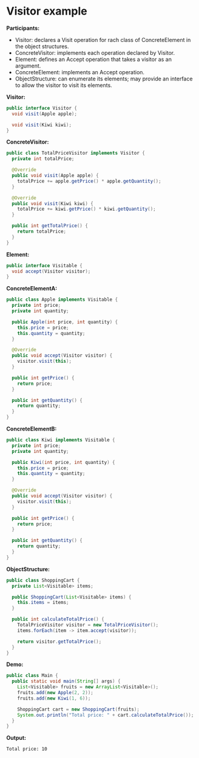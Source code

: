 # Visitor example

**Participants:**

* Visitor: declares a Visit operation for rach class of ConcreteElement in the object structures.
* ConcreteVisitor: implements each operation declared by Visitor.
* Element: defines an Accept operation that takes a visitor as an argument.
* ConcreteElement: implements an Accept operation.
* ObjectStructure: can enumerate its elements; may provide an interface to allow the visitor to visit its elements.

**Visitor:**

  ```java
  public interface Visitor {
    void visit(Apple apple);

    void visit(Kiwi kiwi);
  }
  ```
  
**ConcreteVisitor:**

  ```java
  public class TotalPriceVisitor implements Visitor {
    private int totalPrice;

    @Override
    public void visit(Apple apple) {
      totalPrice += apple.getPrice() * apple.getQuantity();
    }

    @Override
    public void visit(Kiwi kiwi) {
      totalPrice += kiwi.getPrice() * kiwi.getQuantity();
    }

    public int getTotalPrice() {
      return totalPrice;
    }
  }
  ```
  
**Element:**

  ```java
  public interface Visitable {
    void accept(Visitor visitor);
  }
  ```
  
**ConcreteElementA:**

  ```java
  public class Apple implements Visitable {
    private int price;
    private int quantity;

    public Apple(int price, int quantity) {
      this.price = price;
      this.quantity = quantity;
    }

    @Override
    public void accept(Visitor visitor) {
      visitor.visit(this);
    }

    public int getPrice() {
      return price;
    }

    public int getQuantity() {
      return quantity;
    }
  }
  ```
  
**ConcreteElementB:**

  ```java
  public class Kiwi implements Visitable {
    private int price;
    private int quantity;

    public Kiwi(int price, int quantity) {
      this.price = price;
      this.quantity = quantity;
    }

    @Override
    public void accept(Visitor visitor) {
      visitor.visit(this);
    }

    public int getPrice() {
      return price;
    }

    public int getQuantity() {
      return quantity;
    }
  }
  ```
  
**ObjectStructure:**

  ```java
  public class ShoppingCart {
    private List<Visitable> items;

    public ShoppingCart(List<Visitable> items) {
      this.items = items;
    }

    public int calculateTotalPrice() {
      TotalPriceVisitor visitor = new TotalPriceVisitor();
      items.forEach(item -> item.accept(visitor));

      return visitor.getTotalPrice();
    }
  }
  ```
  
**Demo:**

  ```java
  public class Main {
    public static void main(String[] args) {
      List<Visitable> fruits = new ArrayList<Visitable>();
      fruits.add(new Apple(2, 2));
      fruits.add(new Kiwi(1, 6));

      ShoppingCart cart = new ShoppingCart(fruits);
      System.out.println("Total price: " + cart.calculateTotalPrice());
    }
  }
  ```
  
**Output:**

  ```
  Total price: 10
  ```